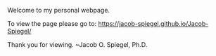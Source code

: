 Welcome to my personal webpage.

To view the page please go to: <https://jacob-spiegel.github.io/Jacob-Spiegel/>

Thank you for viewing.
~Jacob O. Spiegel, Ph.D.